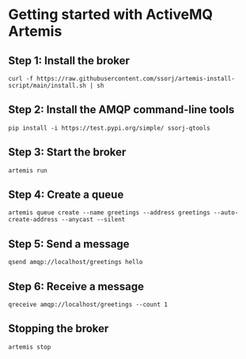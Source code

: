 # Getting started with ActiveMQ Artemis

## Step 1: Install the broker

~~~ shell
curl -f https://raw.githubusercontent.com/ssorj/artemis-install-script/main/install.sh | sh
~~~

## Step 2: Install the AMQP command-line tools

~~~ shell
pip install -i https://test.pypi.org/simple/ ssorj-qtools
~~~

## Step 3: Start the broker

~~~ shell
artemis run
~~~

## Step 4: Create a queue

~~~ shell
artemis queue create --name greetings --address greetings --auto-create-address --anycast --silent
~~~

## Step 5: Send a message

~~~ shell
qsend amqp://localhost/greetings hello
~~~

## Step 6: Receive a message

~~~ shell
qreceive amqp://localhost/greetings --count 1
~~~

## Stopping the broker

~~~ shell
artemis stop
~~~
